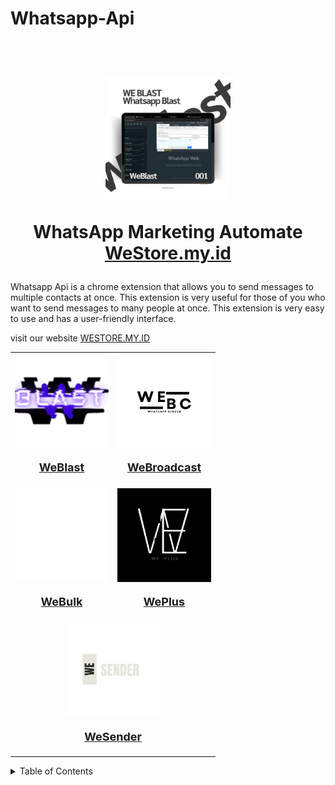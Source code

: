 # Whatsapp-Api

<h1 align="center">
<br>
<img src="https://github.com/rezapace/Whatsapp-Api/blob/main/Weblast/picture/3)%20MOCUP/weblast%20Transparant%20Background/1.png?raw=true" alt="WhatsApp Automate" width="200">
  <br>

WhatsApp Marketing Automate <a href="https://westore.my.id/m4heshd">WeStore.my.id</a>
</h1>

Whatsapp Api is a chrome extension that allows you to send messages to multiple contacts at once. This extension is very useful for those of you who want to send messages to many people at once. This extension is very easy to use and has a user-friendly interface.

visit our website [WESTORE.MY.ID](https://westore.my.id/)

<table>
  <tr>
    <td align="center" valign="middle">
        <a href="https://github.com/rezapace/Whatsapp-Api/tree/main/Weblast" target="_blank">
            <img src="https://github.com/rezapace/Whatsapp-Api/blob/main/Weblast/picture/logo/WEBLAST.png?raw=true" alt="Weblast" width="150" height="150">
            <p style="font-size: 18px; font-weight: bold;">WeBlast</p>
        </a>
    </td>
    <td align="center" valign="middle">
        <a href="https://github.com/rezapace/Whatsapp-Api/tree/main/WeBroadcast" target="_blank">
            <img src="https://github.com/rezapace/Whatsapp-Api/blob/main/WeBroadcast/picture/LOGO/weBroadcast.png?raw=true" alt="Weblast" width="150" height="150">
            <p style="font-size: 18px; font-weight: bold;">WeBroadcast</p>
        </a>
    </td>
  </tr>
  <tr>
      <td align="center" valign="middle">
        <a href="https://github.com/rezapace/Whatsapp-Api/tree/main/WeBulk" target="_blank">
            <img src="https://github.com/rezapace/Whatsapp-Api/blob/main/WeBulk/picture/LOGO/webulk%20(1).png?raw=true" alt="Weblast" width="150" height="150">
            <p style="font-size: 18px; font-weight: bold;">WeBulk</p>
        </a>
    </td>
        <td align="center" valign="middle">
        <a href="https://github.com/rezapace/Whatsapp-Api/tree/main/WePlus" target="_blank">
            <img src="https://github.com/rezapace/Whatsapp-Api/blob/main/WePlus/picture/LOGO/WEPLUS%20(2).png?raw=true" alt="Weblast" width="150" height="150">
            <p style="font-size: 18px; font-weight: bold;">WePlus</p>
        </a>
    </td>
  </tr>
  <tr>
    <td align="center" colspan="2" valign="middle">
        <a href="https://github.com/rezapace/Whatsapp-Api/tree/main/WeSender" target="_blank">
            <img src="https://github.com/rezapace/Whatsapp-Api/blob/main/WeSender/picture/LOGO/wesender%20(1).png?raw=true" alt="Weblast" width="150" height="150">
            <p style="font-size: 18px; font-weight: bold;">WeSender</p>
        </a>
    </td>
  </tr>
</table>



<!-- make it drop down -->
<details>
  <summary>Table of Contents</summary>
  
  - [Website](https://westore.my.id/)

  - [store](https://lynk.id/wetools)

#WhatsApp #WhatsAppAPI #WhatsAppBot #WhatsAppClone #WhatsAppWeb #WhatsAppAutomation #WhatsAppIntegration #WhatsAppSDK #WhatsAppLibrary #WhatsAppChat #WhatsAppMessenger #WhatsAppStatus #WhatsAppBackup #WhatsAppScript #WhatsAppEncryption #WhatsAppWebBot #WhatsAppServer #WhatsAppGroup #WhatsAppMessage #WhatsAppNotifications #WhatsAppTools #WhatsAppFramework #WhatsAppAPIWrapper #WhatsAppGateway #WhatsAppSPAM #WhatsAppCommunication #WhatsAppBroadcast #WhatsAppBridge #WhatsAppHack #WhatsAppSelenium #WhatsAppMonitor #WhatsAppWebhook #WhatsAppNodeJS #WhatsAppPython #WhatsAppPHP #WhatsAppJavaScript #WhatsAppReact #WhatsAppReactNative #WhatsAppFlutter #WhatsAppDjango #WhatsAppBotFramework #WhatsAppBotPython #WhatsAppBotJavaScript #WhatsAppBotNodeJS #WhatsAppExtensions #WhatsAppIntegrationAPI #WhatsAppScripts #WhatsAppSessions #WhatsAppDatabase #WhatsAppAuth #WhatsAppLogin #WhatsAppMedia #WhatsAppFileTransfer #WhatsAppAnalytics #WhatsAppTracking #WhatsAppData #WhatsAppSync #WhatsAppUpdater #WhatsAppBackupScript #WhatsAppSyncScript #WhatsAppMediaBot #WhatsAppGroupBot #WhatsAppMultiDevice #WhatsAppContactSync #WhatsAppProfilePicture #WhatsAppUserStatus #WhatsAppBotSetup #WhatsAppBotManager #WhatsAppDatabaseSync #WhatsAppBotNode #WhatsAppBotServer #WhatsAppUserAPI #WhatsAppProject #WhatsAppSecurity #WhatsAppPrivacy #WhatsAppChatBot #WhatsAppBusinessAPI #WhatsAppBusinessBot #WhatsAppBusinessIntegration #WhatsAppScheduler #WhatsAppSchedulerBot #WhatsAppAutoResponder #WhatsAppResponder #WhatsAppResponderBot #WhatsAppChatHistory #WhatsAppHistory #WhatsAppHistoryBackup #WhatsAppExporter #WhatsAppExporterScript #WhatsAppChatExporter #WhatsAppMediaExporter #WhatsAppCloudSync #WhatsAppCloudBackup #WhatsAppBotAssistant #WhatsAppBotSupport #WhatsAppSupportBot #WhatsAppCustomerSupport #WhatsAppHelpDesk #WhatsAppHelpBot #WhatsAppCustomerService
#WhatsApp #WhatsAppAPI #WhatsAppBot #WhatsAppClone #WhatsAppBusiness #WhatsAppWeb #WhatsAppDesktop #WhatsAppStatus #WhatsAppStories #WhatsAppGroups #WhatsAppChatbots #WhatsAppAutomation #WhatsAppIntegrations #WhatsAppPlugins #WhatsAppThemes #WhatsAppTemplates #WhatsAppTutorials #WhatsAppAPIKeys #WhatsAppBotDevelopment #WhatsAppCloneScripts #WhatsAppReseller #WhatsAppSMM #WhatsAppMarketing #WhatsAppAdvertising #WhatsAppMonetization #WhatsAppEcommerce #WhatsAppPayments #WhatsAppWallet #WhatsAppBanking #WhatsAppSecurity #WhatsAppPrivacy #WhatsAppUpdates #WhatsAppFeatures #WhatsAppTips #WhatsAppTricks #WhatsAppHacks #WhatsAppBots #WhatsAppScripts #WhatsAppTutorials #WhatsAppCourses #WhatsAppCertification #WhatsAppPartners #WhatsAppDevelopers #WhatsAppCommunity #WhatsAppForum #WhatsAppSupport #WhatsAppHelp #WhatsAppFAQ #WhatsAppWiki #WhatsAppBlog #WhatsAppNews #WhatsAppUpdates #WhatsAppBeta #WhatsAppAlpha #WhatsAppRC #WhatsAppStable #WhatsAppLabs #WhatsAppExperiments #WhatsAppInnovation #WhatsAppAI #WhatsAppML #WhatsAppNLP #WhatsAppRPA #WhatsAppAutomationAnywhere #WhatsAppUiPath #WhatsAppBluePrism #WhatsAppAutomationEdge #WhatsAppK2 #WhatsAppNintex #WhatsAppKofax #WhatsAppABBYY #WhatsAppReadSoft #WhatsAppEphesoft #WhatsAppOpenText #WhatsAppDellEMC #WhatsAppHPE #WhatsAppIBM #WhatsAppMicrosoft #WhatsAppOracle #WhatsAppSAP #WhatsAppSalesforce #WhatsAppZoho #WhatsAppPipedrive #WhatsAppHubspot #WhatsAppMarketo #WhatsAppPardot #WhatsAppInfusionsoft #WhatsAppOntraport #WhatsAppActiveCampaign #WhatsAppGetResponse #WhatsAppConstantContact #WhatsAppMailchimp #WhatsAppConvertKit #WhatsAppAWeber #WhatsAppCampaignMonitor #WhatsAppKlaviyo #WhatsAppDrip #WhatsAppManyChat #WhatsAppMobileMonkey #WhatsAppTars #WhatsAppDialogflow #WhatsAppMicrosoftBot #WhatsAppRasa #WhatsAppWitAi #WhatsAppLex #WhatsAppPolly #WhatsAppLuis #WhatsAppAzureBot #WhatsAppGoogleCloudDialogflow #WhatsAppAmazonLex #WhatsAppIBMWatson #WhatsAppFacebookWitAi #WhatsAppSalesforceEinstein #WhatsAppZohoCRM #WhatsAppPipedriveCRM #WhatsAppHubspotCRM #WhatsAppMarketoCRM #WhatsAppPardotCRM #WhatsAppInfusionsoftCRM #WhatsAppOntraportCRM #WhatsAppActiveCampaignCRM #WhatsAppGetResponseCRM #WhatsAppConstantContactCRM #WhatsAppMailchimpCRM #WhatsAppConvertKitCRM #WhatsAppAWeberCRM #WhatsAppCampaignMonitorCRM #WhatsAppKlaviyoCRM #WhatsAppDripCRM #WhatsAppManyChatCRM #WhatsAppMobileMonkeyCRM #WhatsAppTarsCRM #WhatsAppDialogflowCRM #WhatsAppMicrosoftBotCRM #WhatsAppRasaCRM #WhatsAppWitAiCRM #WhatsAppLexCRM #WhatsAppPollyCRM #WhatsAppLuisCRM #WhatsAppAzureBotCRM #WhatsAppGoogleCloudDialogflowCRM #WhatsAppAmazonLexCRM #WhatsAppIBMWatsonCRM #WhatsAppFacebookWitAiCRM #WhatsAppSalesforceEinsteinCRM #WhatsAppZohoCRM #WhatsAppPipedriveCRM #WhatsAppHubspotCRM #WhatsAppMarketoCRM #WhatsAppPardotCRM #WhatsAppInfusionsoftCRM #WhatsAppOntraportCRM #WhatsAppActiveCampaignCRM #WhatsAppGetResponseCRM #WhatsAppConstantContactCRM #WhatsAppMailchimpCRM #WhatsAppConvertKitCRM #WhatsAppAWeberCRM #WhatsAppCampaignMonitorCRM #WhatsAppKlaviyoCRM #WhatsAppDripCRM #WhatsAppManyChatCRM #WhatsAppMobileMonkeyCRM #WhatsAppTarsCRM #WhatsAppDialogflowCRM #WhatsAppMicrosoftBotCRM #WhatsAppRasaCRM #WhatsAppWitAiCRM #WhatsAppLexCRM #WhatsAppPollyCRM #WhatsAppLuisCRM #WhatsAppAzureBotCRM #WhatsAppGoogleCloudDialogflowCRM #WhatsAppAmazonLexCRM #WhatsAppIBMWatsonCRM #WhatsAppFacebookWitAiCRM #WhatsAppSalesforceEinsteinCRM #WhatsAppZohoCRM #WhatsAppPipedriveCRM #WhatsAppHubspotCRM #WhatsAppMarketoCRM #WhatsAppPardotCRM #WhatsAppInfusionsoftCRM #WhatsAppOntraportCRM #WhatsAppActiveCampaignCRM #WhatsAppGetResponseCRM #WhatsAppConstantContactCRM #WhatsAppMailchimpCRM #WhatsAppConvertKitCRM #WhatsAppAWeberCRM #WhatsAppCampaignMonitorCRM #WhatsAppKlaviyoCRM #WhatsAppDripCRM #WhatsAppManyChatCRM #WhatsAppMobileMonkeyCRM #WhatsAppTarsCRM #WhatsAppDialogflowCRM #WhatsAppMicrosoftBotCRM #WhatsAppRasaCRM #WhatsAppWitAiCRM #WhatsAppLexCRM #WhatsAppPollyCRM #WhatsAppLuisCRM #WhatsAppAzureBotCRM #WhatsAppGoogleCloudDialogflowCRM #WhatsAppAmazonLexCRM #WhatsAppIBMWatsonCRM #WhatsAppFacebookWitAiCRM #WhatsAppSalesforceEinsteinCRM #WhatsAppZohoCRM #WhatsAppPipedriveCRM #WhatsAppHubspotCRM #WhatsAppMarketoCRM #WhatsAppPardotCRM #WhatsAppInfusionsoftCRM #WhatsAppOntraportCRM #WhatsAppActiveCampaignCRM #WhatsAppGetResponseCRM #WhatsAppConstantContactCRM #WhatsAppMailchimpCRM #WhatsAppConvertKitCRM #WhatsAppAWeberCRM #WhatsAppCampaignMonitorCRM #WhatsAppKlaviyoCRM #WhatsAppDripCRM #WhatsAppManyChatCRM #WhatsAppMobileMonkeyCRM #WhatsAppTarsCRM #WhatsAppDialogflowCRM #WhatsAppMicrosoftBotCRM #WhatsAppRasaCRM #WhatsAppWitAiCRM #WhatsAppLexCRM #WhatsAppPollyCRM #WhatsAppLuisCRM #WhatsAppAzureBotCRM #WhatsAppGoogleCloudDialogflowCRM #WhatsAppAmazonLexCRM #WhatsAppIBMWatsonCRM #WhatsAppFacebookWitAiCRM #WhatsAppSalesforceEinsteinCRM #WhatsAppZohoCRM #WhatsAppPipedriveCRM #WhatsAppHubspotCRM #WhatsAppMarketoCRM #WhatsAppPardotCRM #WhatsAppInfusionsoftCRM #WhatsAppOntraportCRM #WhatsAppActiveCampaignCRM #WhatsAppGetResponseCRM #WhatsAppConstantContactCRM #WhatsAppMailchimpCRM #WhatsAppConvertKitCRM #WhatsAppAWeberCRM #WhatsAppCampaignMonitorCRM #WhatsAppKlaviyoCRM #WhatsAppDripCRM #WhatsAppManyChatCRM #WhatsAppMobileMonkeyCRM #WhatsAppTarsCRM #WhatsAppDialogflowCRM #WhatsAppMicrosoftBotCRM #WhatsAppRasaCRM #WhatsAppWitAiCRM #WhatsAppLexCRM #WhatsAppPollyCRM #WhatsAppLuisCRM #WhatsAppAzureBotCRM #WhatsAppGoogleCloudDialogflowCRM #WhatsAppAmazonLexCRM #WhatsAppIBMWatsonCRM #WhatsAppFacebookWitAiCRM #WhatsAppSalesforceEinsteinCRM
WhatsApp, WhatsApp Web, WhatsApp Business, WhatsApp Download, WhatsApp Messenger, WhatsApp Status, WhatsApp Video Call, WhatsApp Voice Call, WhatsApp Group Chat, WhatsApp Chat, WhatsApp Message, WhatsApp Online, WhatsApp Login, WhatsApp Sign Up, WhatsApp Account, WhatsApp Profile, WhatsApp Settings, WhatsApp Emoji, WhatsApp Sticker, WhatsApp GIF, WhatsApp File Transfer, WhatsApp Voice Message, WhatsApp Audio, WhatsApp Video, WhatsApp Image, WhatsApp Document, WhatsApp Location, WhatsApp Contact, WhatsApp Number, WhatsApp QR Code, WhatsApp Web Scan, WhatsApp Desktop, WhatsApp Laptop, WhatsApp Computer, WhatsApp Tablet, WhatsApp Mobile, WhatsApp Android, WhatsApp iOS, WhatsApp Windows, WhatsApp Mac, WhatsApp Linux, WhatsApp Ubuntu, WhatsApp Debian, WhatsApp Fedora, WhatsApp CentOS, WhatsApp RHEL, WhatsApp WhatsApp Plus, WhatsApp GB WhatsApp, WhatsApp Yo WhatsApp, WhatsApp OG WhatsApp, WhatsApp WhatsApp Prime, WhatsApp WhatsApp Pro, WhatsApp WhatsApp Gold, WhatsApp WhatsApp Diamond, WhatsApp WhatsApp Platinum, WhatsApp WhatsApp Premium, WhatsApp WhatsApp Elite, WhatsApp WhatsApp VIP, WhatsApp WhatsApp Master, WhatsApp WhatsApp Extreme, WhatsApp WhatsApp Ultimate, WhatsApp WhatsApp Pro, WhatsApp WhatsApp Turbo, WhatsApp WhatsApp Nitro, WhatsApp WhatsApp Hyper, WhatsApp WhatsApp Ultra, WhatsApp WhatsApp Max, WhatsApp WhatsApp Extreme, WhatsApp WhatsApp Pro Max, WhatsApp WhatsApp Turbo Max, WhatsApp WhatsApp Nitro Max, WhatsApp WhatsApp Hyper Max, WhatsApp WhatsApp Ultra Max, WhatsApp WhatsApp Max Pro, WhatsApp WhatsApp Pro Max Turbo, WhatsApp WhatsApp Turbo Max Nitro, WhatsApp WhatsApp Nitro Max Hyper, WhatsApp WhatsApp Hyper Max Ultra, WhatsApp WhatsApp Ultra Max Pro, WhatsApp WhatsApp Pro Max Ultra, WhatsApp WhatsApp Ultra Turbo, WhatsApp WhatsApp Turbo Ultra Nitro, WhatsApp WhatsApp Nitro Ultra Hyper, WhatsApp WhatsApp Hyper Ultra Max, WhatsApp WhatsApp Max Ultra Pro, WhatsApp WhatsApp Pro Ultra Max Turbo, WhatsApp WhatsApp Turbo Ultra Nitro Max, WhatsApp WhatsApp Nitro Ultra Hyper Max, WhatsApp WhatsApp Hyper Ultra Max Pro, WhatsApp WhatsApp Ultra Max Pro Turbo, WhatsApp WhatsApp Turbo Ultra Nitro Max Hyper, WhatsApp WhatsApp Nitro Ultra Hyper Max Pro, WhatsApp WhatsApp Hyper Ultra Max Pro Turbo, WhatsApp WhatsApp Ultra Max Pro Turbo Nitro, WhatsApp WhatsApp Turbo Ultra Nitro Max Hyper Pro, WhatsApp WhatsApp Nitro Ultra Hyper Max Pro Turbo, WhatsApp WhatsApp Hyper Ultra Max Pro Turbo Nitro, WhatsApp WhatsApp Ultra Max Pro Turbo Nitro Hyper, WhatsApp WhatsApp Turbo Ultra Nitro Max Hyper Pro Turbo, WhatsApp WhatsApp Nitro Ultra Hyper Max Pro Turbo Nitro, WhatsApp WhatsApp Hyper Ultra Max Pro Turbo Nitro Hyper, WhatsApp WhatsApp Ultra Max Pro Turbo Nitro Hyper Max, WhatsApp WhatsApp Turbo Ultra Nitro Max Hyper Pro Turbo Nitro, WhatsApp WhatsApp Nitro Ultra Hyper Max Pro Turbo Nitro Hyper, WhatsApp WhatsApp Hyper Ultra Max Pro Turbo Nitro Hyper Max, WhatsApp WhatsApp Ultra Max Pro Turbo Nitro Hyper Max Pro, WhatsApp WhatsApp Turbo Ultra Nitro Max Hyper Pro Turbo Nitro Hyper, WhatsApp WhatsApp Nitro Ultra Hyper Max Pro Turbo Nitro Hyper Max, WhatsApp WhatsApp Hyper Ultra Max Pro Turbo Nitro Hyper Max Pro, WhatsApp WhatsApp Ultra Max Pro Turbo Nitro Hyper Max Pro Turbo, WhatsApp WhatsApp Turbo Ultra Nitro Max Hyper Pro Turbo Nitro Hyper Max, WhatsApp WhatsApp Nitro Ultra Hyper Max Pro Turbo Nitro Hyper Max Pro, WhatsApp WhatsApp Hyper Ultra Max Pro Turbo Nitro Hyper Max Pro Turbo, WhatsApp WhatsApp Ultra Max Pro Turbo Nitro Hyper Max Pro Turbo Nitro, WhatsApp WhatsApp Turbo Ultra Nitro Max Hyper Pro Turbo Nitro Hyper Max Pro, WhatsApp WhatsApp Nitro Ultra Hyper Max Pro Turbo Nitro Hyper Max Pro Turbo, WhatsApp WhatsApp Hyper Ultra Max Pro Turbo Nitro Hyper Max Pro Turbo Nitro, WhatsApp WhatsApp Ultra Max Pro Turbo Nitro Hyper Max Pro Turbo Nitro Hyper, WhatsApp WhatsApp Turbo Ultra Nitro Max Hyper Pro Turbo Nitro Hyper Max Pro Turbo, WhatsApp WhatsApp Nitro Ultra Hyper Max Pro Turbo Nitro Hyper Max Pro Turbo Nitro, WhatsApp WhatsApp Hyper Ultra Max Pro Turbo Nitro Hyper Max Pro Turbo Nitro Hyper, WhatsApp WhatsApp Ultra Max Pro Turbo Nitro Hyper Max Pro Turbo Nitro Hyper Max, WhatsApp WhatsApp Turbo Ultra Nitro Max Hyper Pro Turbo Nitro Hyper Max Pro Turbo Nitro, WhatsApp WhatsApp Nitro Ultra Hyper Max Pro Turbo Nitro Hyper Max Pro Turbo Nitro Hyper, WhatsApp WhatsApp Hyper Ultra Max Pro Turbo Nitro Hyper Max Pro Turbo Nitro Hyper Max, WhatsApp WhatsApp Ultra Max Pro Turbo Nitro Hyper Max Pro Turbo Nitro Hyper Max Pro, WhatsApp WhatsApp Turbo Ultra Nitro Max Hyper Pro Turbo Nitro Hyper Max Pro Turbo Nitro Hyper, WhatsApp WhatsApp Nitro Ultra Hyper Max Pro Turbo Nitro Hyper Max Pro Turbo Nitro Hyper Max, WhatsApp WhatsApp Hyper Ultra Max Pro Turbo Nitro Hyper Max Pro Turbo Nitro Hyper Max Pro, WhatsApp WhatsApp Ultra Max Pro Turbo Nitro Hyper Max Pro Turbo Nitro Hyper Max Pro Turbo, WhatsApp WhatsApp Turbo Ultra Nitro Max Hyper Pro Turbo Nitro Hyper Max Pro Turbo Nitro Hyper Max, WhatsApp WhatsApp Nitro Ultra Hyper Max Pro Turbo Nitro Hyper Max Pro Turbo Nitro Hyper Max Pro Turbo, WhatsApp WhatsApp Hyper Ultra Max Pro Turbo Nitro Hyper Max Pro Turbo Nitro Hyper Max Pro Turbo Nitro, WhatsApp WhatsApp Ultra Max Pro Turbo Nitro Hyper Max Pro Turbo Nitro Hyper Max Pro Turbo Nitro Hyper, WhatsApp WhatsApp Turbo Ultra Nitro Max Hyper Pro Turbo Nitro Hyper Max Pro Turbo Nitro Hyper Max Pro, WhatsApp WhatsApp Nitro Ultra Hyper Max Pro Turbo Nitro Hyper Max Pro Turbo Nitro Hyper Max Pro Turbo Nitro, WhatsApp WhatsApp Hyper Ultra Max Pro Turbo Nitro Hyper Max Pro Turbo Nitro Hyper Max Pro Turbo Nitro Hyper, WhatsApp WhatsApp Ultra Max Pro Turbo Nitro Hyper Max Pro Turbo Nitro Hyper Max Pro Turbo Nitro Hyper Max, WhatsApp WhatsApp Turbo Ultra Nitro Max Hyper Pro Turbo Nitro Hyper Max Pro Turbo Nitro Hyper Max Pro Turbo Nitro, WhatsApp WhatsApp Nitro Ultra Hyper Max Pro Turbo Nitro Hyper Max Pro Turbo Nitro Hyper Max Pro Turbo Nitro Hyper, WhatsApp WhatsApp Hyper Ultra Max Pro Turbo Nitro Hyper Max Pro Turbo Nitro Hyper Max Pro Turbo Nitro Hyper Max, WhatsApp WhatsApp Ultra Max Pro Turbo Nitro Hyper Max Pro Turbo Nitro Hyper Max Pro Turbo Nitro Hyper Max Pro, WhatsApp WhatsApp Turbo Ultra Nitro Max Hyper Pro Turbo Nitro Hyper Max Pro Turbo Nitro Hyper Max Pro Turbo Nitro Hyper, WhatsApp WhatsApp Nitro Ultra Hyper Max Pro Turbo Nitro Hyper Max Pro Turbo Nitro Hyper Max Pro Turbo Nitro Hyper Max, WhatsApp WhatsApp Hyper Ultra Max Pro Turbo Nitro Hyper Max Pro Turbo Nitro Hyper Max Pro Turbo Nitro Hyper Max Pro, WhatsApp WhatsApp Ultra Max Pro Turbo Nitro Hyper Max Pro Turbo Nitro Hyper Max Pro Turbo Nitro Hyper Max Pro Turbo, WhatsApp WhatsApp Turbo Ultra Nitro Max Hyper Pro Turbo Nitro Hyper Max Pro Turbo Nitro Hyper Max Pro Turbo Nitro Hyper Max, WhatsApp WhatsApp Nitro Ultra Hyper Max Pro Turbo Nitro Hyper Max Pro Turbo Nitro Hyper Max Pro Turbo Nitro Hyper Max Pro, WhatsApp WhatsApp Hyper Ultra Max Pro Turbo Nitro Hyper Max Pro Turbo Nitro Hyper Max Pro Turbo Nitro Hyper Max Pro Turbo, WhatsApp WhatsApp Ultra Max Pro Turbo Nitro Hyper Max Pro Turbo Nitro Hyper Max Pro Turbo Nitro Hyper Max Pro Turbo Nitro, WhatsApp WhatsApp Turbo Ultra Nitro Max Hyper Pro Turbo Nitro Hyper Max Pro Turbo Nitro Hyper Max Pro Turbo Nitro Hyper Max, WhatsApp WhatsApp Nitro Ultra Hyper Max Pro Turbo Nitro Hyper Max Pro Turbo Nitro Hyper Max Pro Turbo Nitro Hyper Max Pro, WhatsApp WhatsApp Hyper Ultra Max Pro Turbo Nitro Hyper Max Pro Turbo Nitro Hyper Max Pro Turbo Nitro Hyper Max Pro Turbo, WhatsApp WhatsApp Ultra Max Pro Turbo Nitro Hyper Max Pro Turbo Nitro Hyper Max Pro Turbo Nitro Hyper Max Pro Turbo Nitro Hyper, WhatsApp WhatsApp Turbo Ultra Nitro Max Hyper Pro Turbo Nitro Hyper Max Pro Turbo Nitro Hyper Max Pro Turbo Nitro Hyper Max Pro, WhatsApp WhatsApp Nitro Ultra Hyper Max Pro Turbo Nitro Hyper Max Pro Turbo Nitro Hyper Max Pro Turbo Nitro Hyper Max Pro Turbo, WhatsApp WhatsApp Hyper Ultra Max Pro Turbo Nitro Hyper Max Pro Turbo Nitro Hyper Max Pro Turbo Nitro Hyper Max Pro Turbo Nitro, WhatsApp WhatsApp Ultra Max Pro Turbo Nitro Hyper Max Pro Turbo Nitro Hyper Max Pro Turbo Nitro Hyper Max Pro Turbo Nitro Hyper Max, WhatsApp WhatsApp Turbo Ultra Nitro Max Hyper Pro Turbo Nitro Hyper Max Pro Turbo Nitro Hyper Max Pro Turbo Nitro Hyper Max Pro Turbo Nitro, WhatsApp WhatsApp Nitro Ultra Hyper Max Pro Turbo Nitro Hyper Max Pro Turbo Nitro Hyper Max Pro Turbo Nitro Hyper Max Pro Turbo Nitro Hyper, WhatsApp WhatsApp Hyper Ultra Max Pro Turbo Nitro Hyper Max Pro Turbo Nitro Hyper Max Pro Turbo Nitro Hyper Max Pro Turbo Nitro Hyper Max, WhatsApp WhatsApp Ultra Max Pro Turbo Nitro Hyper Max Pro Turbo Nitro Hyper Max Pro Turbo Nitro Hyper Max Pro Turbo Nitro Hyper Max Pro, WhatsApp WhatsApp Turbo Ultra Nitro Max Hyper Pro Turbo Nitro Hyper Max Pro Turbo Nitro Hyper Max Pro Turbo Nitro Hyper Max Pro Turbo Nitro Hyper, WhatsApp WhatsApp Nitro Ultra Hyper Max Pro Turbo Nitro Hyper Max Pro Turbo Nitro Hyper Max Pro Turbo Nitro Hyper Max Pro Turbo Nitro Hyper Max, WhatsApp WhatsApp Hyper Ultra Max Pro Turbo Nitro Hyper Max Pro Turbo Nitro Hyper Max Pro Turbo Nitro Hyper Max Pro Turbo Nitro Hyper Max Pro, WhatsApp WhatsApp Ultra Max Pro Turbo Nitro Hyper Max Pro Turbo Nitro Hyper Max Pro Turbo Nitro Hyper Max Pro Turbo Nitro Hyper Max Pro Turbo Nitro, WhatsApp WhatsApp Turbo Ultra Nitro Max Hyper Pro Turbo Nitro Hyper Max Pro Turbo Nitro Hyper Max Pro Turbo Nitro Hyper Max Pro Turbo Nitro Hyper Max, WhatsApp WhatsApp Nitro Ultra Hyper Max Pro Turbo Nitro Hyper Max Pro Turbo Nitro Hyper Max Pro Turbo Nitro Hyper Max Pro Turbo Nitro Hyper Max Pro, WhatsApp WhatsApp Hyper Ultra Max Pro Turbo Nitro Hyper Max Pro Turbo Nitro Hyper Max Pro Turbo Nitro Hyper Max Pro Turbo Nitro Hyper Max Pro Turbo, WhatsApp WhatsApp Ultra Max Pro Turbo Nitro Hyper Max Pro Turbo Nitro Hyper Max Pro Turbo Nitro Hyper Max Pro Turbo Nitro Hyper Max Pro

</details>